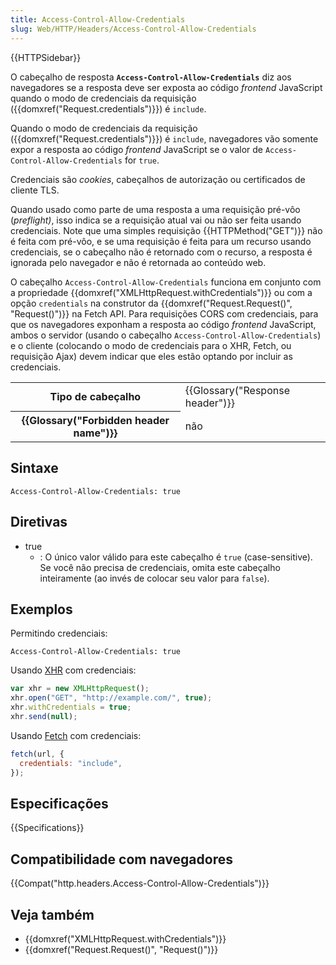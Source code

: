 ```yaml
---
title: Access-Control-Allow-Credentials
slug: Web/HTTP/Headers/Access-Control-Allow-Credentials
---
```


{{HTTPSidebar}}

O cabeçalho de resposta **`Access-Control-Allow-Credentials`** diz aos navegadores se a resposta deve ser exposta ao código _frontend_ JavaScript quando o modo de credenciais da requisição ({{domxref("Request.credentials")}}) é `include`.

Quando o modo de credenciais da requisição ({{domxref("Request.credentials")}}) é `include`, navegadores vão somente expor a resposta ao código _frontend_ JavaScript se o valor de `Access-Control-Allow-Credentials` for `true`.

Credenciais são _cookies_, cabeçalhos de autorização ou certificados de cliente TLS.

Quando usado como parte de uma resposta a uma requisição pré-vôo (_preflight)_, isso indica se a requisição atual vai ou não ser feita usando credenciais. Note que uma simples requisição {{HTTPMethod("GET")}} não é feita com pré-vôo, e se uma requisição é feita para um recurso usando credenciais, se o cabeçalho não é retornado com o recurso, a resposta é ignorada pelo navegador e não é retornada ao conteúdo web.

O cabeçalho `Access-Control-Allow-Credentials` funciona em conjunto com a propriedade {{domxref("XMLHttpRequest.withCredentials")}} ou com a opção `credentials` na construtor da {{domxref("Request.Request()", "Request()")}} na Fetch API. Para requisições CORS com credenciais, para que os navegadores exponham a resposta ao código _frontend_ JavaScript, ambos o servidor (usando o cabeçalho `Access-Control-Allow-Credentials`) e o cliente (colocando o modo de credenciais para o XHR, Fetch, ou requisição Ajax) devem indicar que eles estão optando por incluir as credenciais.

<table class="properties">
  <tbody>
    <tr>
      <th scope="row">Tipo de cabeçalho</th>
      <td>{{Glossary("Response header")}}</td>
    </tr>
    <tr>
      <th scope="row">{{Glossary("Forbidden header name")}}</th>
      <td>não</td>
    </tr>
  </tbody>
</table>

## Sintaxe

```
Access-Control-Allow-Credentials: true
```

## Diretivas

- true
  - : O único valor válido para este cabeçalho é `true` (case-sensitive). Se você não precisa de credenciais, omita este cabeçalho inteiramente (ao invés de colocar seu valor para `false`).

## Exemplos

Permitindo credenciais:

```
Access-Control-Allow-Credentials: true
```

Usando [XHR](/pt-BR/docs/Web/API/XMLHttpRequest) com credenciais:

```js
var xhr = new XMLHttpRequest();
xhr.open("GET", "http://example.com/", true);
xhr.withCredentials = true;
xhr.send(null);
```

Usando [Fetch](/pt-BR/docs/Web/API/Fetch_API) com credenciais:

```js
fetch(url, {
  credentials: "include",
});
```

## Especificações

{{Specifications}}

## Compatibilidade com navegadores

{{Compat("http.headers.Access-Control-Allow-Credentials")}}

## Veja também

- {{domxref("XMLHttpRequest.withCredentials")}}
- {{domxref("Request.Request()", "Request()")}}
